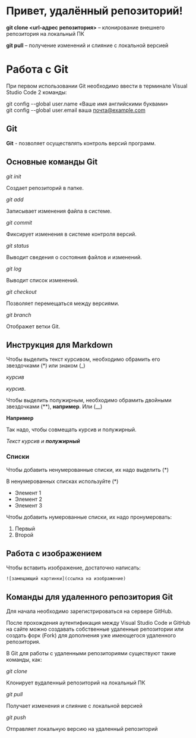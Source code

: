 # Привет, удалённый репозиторий!

 **git clone <url-адрес репозитория>** – клонирование внешнего репозитория на  локальный ПК

 **git pull** – получение изменений и слияние с локальной версией

 # Работа с  Git

При первом использовании Git необходимо ввести в терминале Visual Studio Code 2 команды:

git config --global user.name «Ваше имя английскими буквами»  
git config --global user.email ваша почта@example.com

## Git

**Git** - позволяет осуществлять контроль версий программ.

## Основные команды Git

*git init* 

Создает репозиторий в папке.

*git add* 

Записывает изменения файла в системе.

*git commit*

Фиксирует изменения в системе контроля версий.

*git status*

Выводит сведения о состояния файлов и изменений.

*git log*

Выводит список изменений.

*git checkout*

Позволяет перемещаться между версиями.

*git branch*

Отображет ветки Git.

## Инструкция для Markdown

Чтобы выделить текст курсивом, необходимо обрамить его звездочками  (*) или знаком (_)

_курсив_

*курсив*.

Чтобы выделить полужирным, необходимо обрамить двойными звездочками (**), **например**. Или (__)

__Например__

Так надо, чтобы совмещать курсив и полужирный.

_Текст курсив и **полужирный**_

### Списки

Чтобы добавить ненумерованные списки, их надо выделить (*)

В ненумерованных списках используйте (*)

* Элемент 1
* Элемент 2
* Элемент 3

Чтобы добавить нумерованные списки, их надо пронумеровать:
1. Первый
2. Второй

## Работа с изображением

Чтобы вставить изображение, достаточно написать: 

`![замещающий картинки](ссылка на изображение)`

## Команды для удаленного репозитория Git

Для начала необходимо зарегистрироваться на сервере GitHub.

После прохождения аутентификация между Visual Studio Code и GitHub на сайте можно создавать собственные удаленные репозитории или создать форк (Fork) для дополнения уже имеющегося удаленного репозитория.

В Git для работы с удаленными репозиториями существуют такие команды, как:

*git clone*

Клонирует вудаленный репозиторий на локальный ПК

*git pull*

Получает изменения и слияние с локальной версией

*git push*

Отправляет локальную версию на удаленный репозиторий

